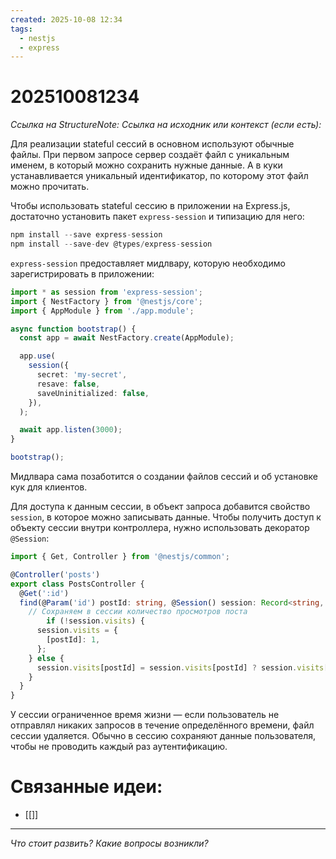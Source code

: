 ```yaml
---
created: 2025-10-08 12:34
tags:
  - nestjs
  - express
---
```

# 202510081234
*Ссылка на StructureNote:*
*Ссылка на исходник или контекст (если есть):* 

Для реализации stateful сессий в основном используют обычные файлы. При первом запросе сервер создаёт файл с уникальным именем, в который можно сохранить нужные данные. А в куки устанавливается уникальный идентификатор, по которому этот файл можно прочитать.

Чтобы использовать stateful сессию в приложении на Express.js, достаточно установить пакет `express-session` и типизацию для него:
```ts
npm install --save express-session
npm install --save-dev @types/express-session
```
`express-session` предоставляет мидлвару, которую необходимо зарегистрировать в приложении:
```ts
import * as session from 'express-session';
import { NestFactory } from '@nestjs/core';
import { AppModule } from './app.module';

async function bootstrap() {
  const app = await NestFactory.create(AppModule);

  app.use(
    session({
      secret: 'my-secret',
      resave: false,
      saveUninitialized: false,
    }),
  );

  await app.listen(3000);
}

bootstrap();
```

Мидлвара сама позаботится о создании файлов сессий и об установке кук для клиентов.

Для доступа к данным сессии, в объект запроса добавится свойство `session`, в которое можно записывать данные. Чтобы получить доступ к объекту сессии внутри контроллера, нужно использовать декоратор `@Session`:
```ts
import { Get, Controller } from '@nestjs/common';

@Controller('posts')
export class PostsController {
  @Get(':id')
  find(@Param('id') postId: string, @Session() session: Record<string, any>) {
    // Сохраняем в сессии количество просмотров поста
        if (!session.visits) {
      session.visits = {
        [postId]: 1,
      };
    } else {
      session.visits[postId] = session.visits[postId] ? session.visits[postId] + 1 : 1;
    }
  }
}
```
У сессии ограниченное время жизни — если пользователь не отправлял никаких запросов в течение определённого времени, файл сессии удаляется. Обычно в сессию сохраняют данные пользователя, чтобы не проводить каждый раз аутентификацию.
# Связанные идеи:
* [[]]
---

*Что стоит развить? Какие вопросы возникли?*